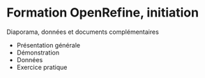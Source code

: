 # Formation OpenRefine, initiation

Diaporama, données et documents complémentaires

* Présentation générale
* Démonstration
* Données
* Exercice pratique

